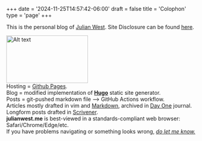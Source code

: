 +++
date = '2024-11-25T14:57:42-06:00'
draft = false
title = 'Colophon'
type = 'page'
+++



This is the personal blog of [Julian West](http://julianwest.me/Blog/about/about/). Site Disclosure can be found [here](https://julianwest.me/Blog/site-disclosure/site-disclosure/).

<img src="https://julianwest.me/Blog/colophon/julian.jpeg" alt="Alt text" width="215" height="125">

<div style="font-size: 14px;">
Hosting = <a href="https://pages.github.com">Github Pages</a>.<br>
Blog = modified implementation of <b><a href="https://gohugo.io">Hugo</a></b> static site generator.<br /> 
Posts = git-pushed markdown file --> GitHub Actions workflow.<br>
Articles mostly drafted in vim and <a href="https://en.wikipedia.org/wiki/Markdown">Markdown</a>, archived in <a href="https://dayoneapp.com">Day One</a> journal. Longform posts drafted in <a href="https://www.literatureandlatte.com/scrivener/overview">Scrivener</a>.<br>
<b>julianwest.me</b> is best-viewed in a standards-compliant web browser: Safari/Chrome/Edge/etc.<br>
If you have problems navigating or something looks wrong, <i><a href="https://julianwest.me/Blog/contact/contacting/">do let me know.</a></i>
</div>